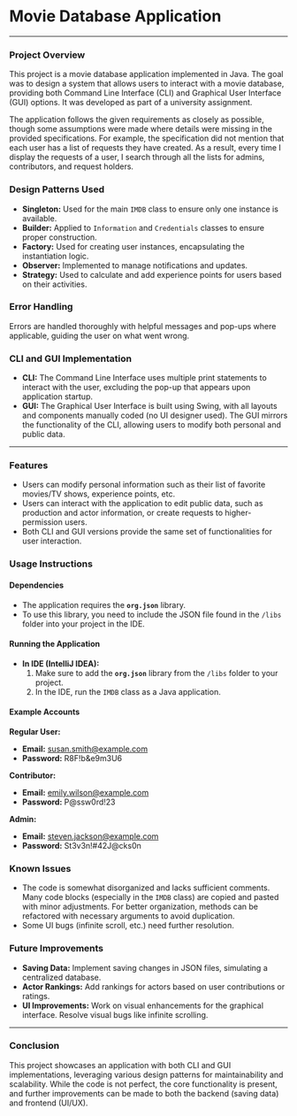 # Movie Database Application
---

### **Project Overview**
This project is a movie database application implemented in Java. The goal was to design a system that allows users to interact with a movie database, providing both Command Line Interface (CLI) and Graphical User Interface (GUI) options. It was developed as part of a university assignment.

The application follows the given requirements as closely as possible, though some assumptions were made where details were missing in the provided specifications. For example, the specification did not mention that each user has a list of requests they have created. As a result, every time I display the requests of a user, I search through all the lists for admins, contributors, and request holders.

### **Design Patterns Used**
- **Singleton:** Used for the main `IMDB` class to ensure only one instance is available.
- **Builder:** Applied to `Information` and `Credentials` classes to ensure proper construction.
- **Factory:** Used for creating user instances, encapsulating the instantiation logic.
- **Observer:** Implemented to manage notifications and updates.
- **Strategy:** Used to calculate and add experience points for users based on their activities.

### **Error Handling**
Errors are handled thoroughly with helpful messages and pop-ups where applicable, guiding the user on what went wrong.

### **CLI and GUI Implementation**
- **CLI:** The Command Line Interface uses multiple print statements to interact with the user, excluding the pop-up that appears upon application startup.
- **GUI:** The Graphical User Interface is built using Swing, with all layouts and components manually coded (no UI designer used). The GUI mirrors the functionality of the CLI, allowing users to modify both personal and public data.

---

### **Features**
- Users can modify personal information such as their list of favorite movies/TV shows, experience points, etc.
- Users can interact with the application to edit public data, such as production and actor information, or create requests to higher-permission users.
- Both CLI and GUI versions provide the same set of functionalities for user interaction.

### **Usage Instructions**

#### **Dependencies**
- The application requires the **`org.json`** library.
- To use this library, you need to include the JSON file found in the `/libs` folder into your project in the IDE.

#### **Running the Application**

- **In IDE (IntelliJ IDEA):**
  1. Make sure to add the **`org.json`** library from the `/libs` folder to your project.
  2. In the IDE, run the `IMDB` class as a Java application.
#### **Example Accounts**

**Regular User:**
- **Email:** susan.smith@example.com
- **Password:** R8F!b&e9m3U6

**Contributor:**
- **Email:** emily.wilson@example.com
- **Password:** P@ssw0rd!23

**Admin:**
- **Email:** steven.jackson@example.com
- **Password:** St3v3n!#42J@cks0n


### **Known Issues**
- The code is somewhat disorganized and lacks sufficient comments. Many code blocks (especially in the `IMDB` class) are copied and pasted with minor adjustments. For better organization, methods can be refactored with necessary arguments to avoid duplication.
- Some UI bugs (infinite scroll, etc.) need further resolution.

### **Future Improvements**
- **Saving Data:** Implement saving changes in JSON files, simulating a centralized database.
- **Actor Rankings:** Add rankings for actors based on user contributions or ratings.
- **UI Improvements:** Work on visual enhancements for the graphical interface. Resolve visual bugs like infinite scrolling.

---

### **Conclusion**
This project showcases an application with both CLI and GUI implementations, leveraging various design patterns for maintainability and scalability. While the code is not perfect, the core functionality is present, and further improvements can be made to both the backend (saving data) and frontend (UI/UX).
